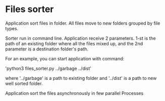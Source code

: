 # Files sorter

Application sort files in folder. All files move to new folders grouped by file types.

Sorter run in command line. Application receive 2 parameters. 
1-st is the path of an existing folder where all the files mixed up, and the 2nd parameter is a 
destination folder's path.

For an example, you can start application with command:

'python3 files_sorter.py ../garbage ../dist'

where '../garbage' is a path to existing folder
and '../dist' is a path to new well sorted folder.

Application sort the files asynchronously in few parallel Processes
